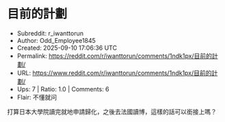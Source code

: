 # 目前的計劃

- Subreddit: r_iwanttorun
- Author: Odd_Employee1845
- Created: 2025-09-10 17:06:36 UTC
- Permalink: https://reddit.com/r/iwanttorun/comments/1ndk1px/目前的計劃/
- URL: https://www.reddit.com/r/iwanttorun/comments/1ndk1px/目前的計劃/
- Ups: 7 | Ratio: 1.0 | Comments: 6
- Flair: 不懂就问


打算日本大學院讀完就地申請歸化，之後去法國讀博，這樣的話可以銜接上嗎？

